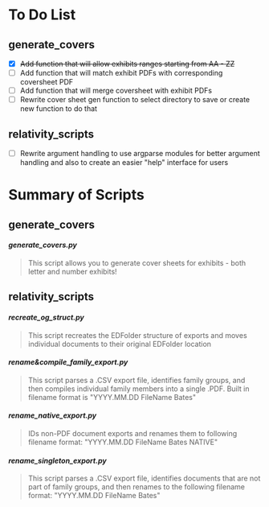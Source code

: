# To Do List

## generate_covers

- [X] ~~Add function that will allow exhibits ranges starting from AA - ZZ~~
- [ ] Add function that will match exhibit PDFs with corresponding coversheet PDF
- [ ] Add function that will merge coversheet with exhibit PDFs
- [ ] Rewrite cover sheet gen function to select directory to save or create new function to do that

## relativity_scripts
- [ ] Rewrite argument handling to use argparse modules for better argument handling and also to create an easier "help" interface for users


# Summary of Scripts

## generate_covers

#### *generate_covers.py*
>This script allows you to generate cover sheets for exhibits - both letter and number exhibits!

## relativity_scripts

#### *recreate_og_struct.py*
>This script recreates the EDFolder structure of exports and moves individual documents to their original EDFolder location

#### *rename&compile_family_export.py*
>This script parses a .CSV export file, identifies family groups, and then compiles individual family members into a single .PDF. Built in filename format is "YYYY.MM.DD FileName Bates"

#### *rename_native_export.py*
>IDs non-PDF document exports and renames them to following filename format: "YYYY.MM.DD FileName Bates NATIVE"

#### *rename_singleton_export.py*
>This script parses a .CSV export file, identifies documents that are not part of family groups, and then renames to the following filename format: "YYYY.MM.DD FileName Bates"
